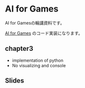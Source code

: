 # AI for Games

AI for Gamesの輪講資料です。

[AI for Games](https://www.amazon.co.jp/AI-Games-Third-Ian-Millington/dp/1138483974) のコード実装になります。


## chapter3

- implementation of python
- No visualizing and console

## Slides





